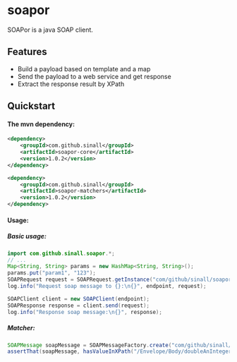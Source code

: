soapor
======

SOAPor is a java SOAP client.

## <a name="goals"/>Features

* Build a payload based on template and a map
* Send the payload to a web service and get response
* Extract the response result by XPath

## <a name="quickstart"/>Quickstart

#### The mvn dependency:

```xml
<dependency>
    <groupId>com.github.sinall</groupId>
    <artifactId>soapor-core</artifactId>
    <version>1.0.2</version>
</dependency>

<dependency>
    <groupId>com.github.sinall</groupId>
    <artifactId>soapor-matchers</artifactId>
    <version>1.0.2</version>
</dependency>
```

#### Usage:

##### Basic usage:

```java
import com.github.sinall.soapor.*;
// ...
Map<String, String> params = new HashMap<String, String>();
params.put("param1", "123");
SOAPRequest request = SOAPRequest.getInstance("com/github/sinall/soapor/payload/example.xml", params);
log.info("Request soap message to {}:\n{}", endpoint, request);

SOAPClient client = new SOAPClient(endpoint);
SOAPResponse response = client.send(request);
log.info("Response soap message:\n{}", response);
```

##### Matcher:

```java
SOAPMessage soapMessage = SOAPMessageFactory.create("com/github/sinall/soapor/payload/example.xml");
assertThat(soapMessage, hasValueInXPath("/Envelope/Body/doubleAnInteger/param1", "123"));
```
